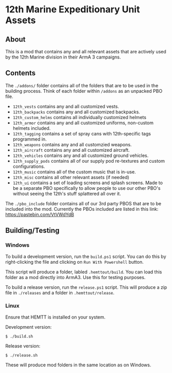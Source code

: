 # 12th Marine Expeditionary Unit Assets

## About

This is a mod that contains any and all relevant assets that are actively
used by the 12th Marine division in their ArmA 3 campaigns.

## Contents

The `./addons/` folder contains all of the folders that are to be used in
the building process. Think of each folder within `/addons` as an unpacked
PBO file.

* `12th_vests` contains any and all customized vests.
* `12th_backpacks` contains any and all customized backpacks.
* `12th_custom_helms` contains all individually customized helmets
* `12th_armor` contains any and all customized uniforms, non-custom helmets included.
* `12th_tagging` contains a set of spray cans with 12th-specific tags programmed in.
* `12th_weapons` contains any and all customzied weapons.
* `12th_aircraft` contains any and all customized aircraft.
* `12th_vehicles` contains any and all customized ground vehicles.
* `12th_supply_pods` contains all of our supply pod re-textures and custom configurations.
* `12th_music` contains all of the custom music that is in-use.
* `12th_misc` contains all other relevant assets (if needed)
* `12th_ui` contains a set of loading screens and splash screens. Made to be a separate PBO specifically to allow people to use our other PBO's without seeing the 12th's stuff splattered all over it.

The `./pbo_include` folder contains all of our 3rd party PBOS that are to be
included into the mod. Currently the PBOs included are listed in this link: https://pastebin.com/VtVWdYdB

## Building/Testing

### Windows
To build a development version, run the `build.ps1` script. You can do this
by right-clicking the file and clicking on `Run With Powershell` button.

This script will produce a folder, labled `.hemttout/build`. You can load this
folder as a mod directly into ArmA3. Use this for testing purposes.

To build a release version, run the `release.ps1` script.
This will produce a zip file in `./releases` and a folder in `.hemttout/release`.

### Linux
Ensure that HEMTT is installed on your system.

Development version:
```
$ ./build.sh
```

Release version:
```
$ ./release.sh
```
These will produce mod folders in the same location as on Windows.

